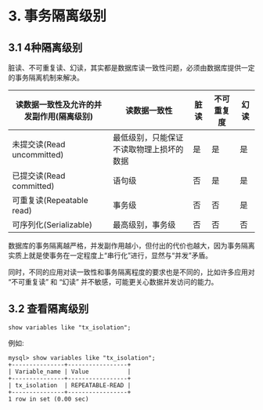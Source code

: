 # 3. 事务隔离级别

## 3.1 4种隔离级别
脏读、不可重复读、幻读，其实都是数据库读一致性问题，必须由数据库提供一定的事务隔离机制来解决。

| 读数据一致性及允许的并发副作用(隔离级别) | 读数据一致性 | 脏读 | 不可重复度 | 幻读 |
|----|----|----|----|----|
| 未提交读(Read uncommitted) | 最低级别，只能保证不读取物理上损坏的数据 | 是 | 是 | 是 |
| 已提交读(Read committed) | 语句级 | 否 | 是 | 是 |
| 可重复读(Repeatable read) | 事务级 | 否 | 否 | 是 |
| 可序列化(Serializable) | 最高级别，事务级 | 否 | 否 | 否 |

数据库的事务隔离越严格，并发副作用越小，但付出的代价也越大，因为事务隔离实质上就是使事务在一定程度上“串行化”进行，显然与“并发”矛盾。

同时，不同的应用对读一致性和事务隔离程度的要求也是不同的，比如许多应用对 “不可重复读” 和 “幻读” 并不敏感，可能更关心数据并发访问的能力。


## 3.2 查看隔离级别

```mysql
show variables like "tx_isolation";
```

例如:
```mysql
mysql> show variables like "tx_isolation";
+---------------+-----------------+
| Variable_name | Value           |
+---------------+-----------------+
| tx_isolation  | REPEATABLE-READ |
+---------------+-----------------+
1 row in set (0.00 sec)
```
